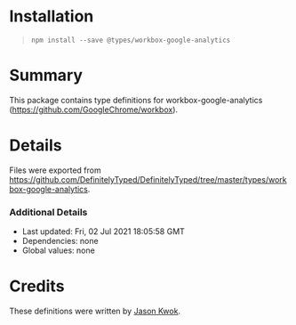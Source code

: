 # Installation
> `npm install --save @types/workbox-google-analytics`

# Summary
This package contains type definitions for workbox-google-analytics (https://github.com/GoogleChrome/workbox).

# Details
Files were exported from https://github.com/DefinitelyTyped/DefinitelyTyped/tree/master/types/workbox-google-analytics.

### Additional Details
 * Last updated: Fri, 02 Jul 2021 18:05:58 GMT
 * Dependencies: none
 * Global values: none

# Credits
These definitions were written by [Jason Kwok](https://github.com/JasonHK).
